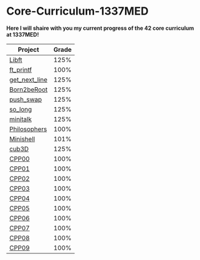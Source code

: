 # Core-Curriculum-1337MED
**Here I will shaire with you my current progress of the 42 core curriculum at 1337MED!**

|Project|Grade
|--|--|
|[Libft](https://github.com/42-adbouras/libft-1337MED)          | 125% |
|[ft_printf](https://github.com/42-adbouras/ft_printf-1337MED)  | 100% |
|[get_next_line](https://github.com/42-adbouras/get_next_line-1337MED)  | 125% |
|[Born2beRoot](https://github.com/42-adbouras/Born2beroot-1337MED)  | 125% |
|[push_swap](https://github.com/42-adbouras/push_swap-1337MED)  | 125% |
|[so_long](https://github.com/42-adbouras/so_long-1337MED)  | 125% |
|[minitalk](https://github.com/42-adbouras/minitalk-1337MED)  | 125% |
|[Philosophers](https://github.com/42-adbouras/Philosophers-1337MED)  | 100% |
|[Minishell](https://github.com/42-adbouras/Minishell-1337MED)  | 101% |
|[cub3D](https://github.com/42-adbouras/cub3D_1337MED)  | 125% |
|[CPP00](https://github.com/42-adbouras/CPP00_1337MED)  | 100% |
|[CPP01](https://github.com/42-adbouras/CPP01_1337MED)  | 100% |
|[CPP02](https://github.com/42-adbouras/CPP02_1337MED)  | 100% |
|[CPP03](https://github.com/42-adbouras/CPP03_1337MED)  | 100% |
|[CPP04](https://github.com/42-adbouras/CPP04-1337MED)  | 100% |
|[CPP05](https://github.com/42-adbouras/CPP05-1337MED)  | 100% |
|[CPP06](https://github.com/42-adbouras/CPP06-1337MED)  | 100% |
|[CPP07](https://github.com/42-adbouras/CPP07-1337MED)  | 100% |
|[CPP08](https://github.com/42-adbouras/CPP08-1337MED)  | 100% |
|[CPP09](https://github.com/42-adbouras/CPP09-1337MED)  | 100% |
